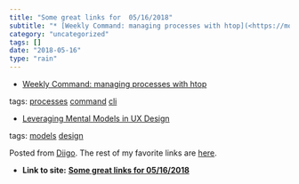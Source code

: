 ```yaml
---
title: "Some great links for  05/16/2018"
subtitle: "* [Weekly Command: managing processes with htop](<https://monades.roperzh.com/weekly-command-managin..."
category: "uncategorized"
tags: []
date: "2018-05-16"
type: "rain"
---
```

* [Weekly Command: managing processes with htop](<https://monades.roperzh.com/weekly-command-managing-processes-with-htop/>)

tags: [processes](<https://www.diigo.com/user/pitosalas/processes>)
[command](<https://www.diigo.com/user/pitosalas/command>)
[cli](<https://www.diigo.com/user/pitosalas/cli>)

  * [Leveraging Mental Models in UX Design](<https://www.toptal.com/designers/user-experience/mental-models-ux-design?utm_campaign=Toptal%20Design%20Blog&utm_source=hs_email&utm_medium=email&utm_content=62917192&_hsenc=p2ANqtz-8U0R46DkXQh0_Jp7PdJbCJriKhzMnz9eX2Q_YueiqlmnVXdGw5btCORg5a9Pcg6N4lje2b6hAnuEE2wBbYcFloR0m-ew&_hsmi=62917192>)

tags: [models](<https://www.diigo.com/user/pitosalas/models>)
[design](<https://www.diigo.com/user/pitosalas/design>)

Posted from [Diigo](<https://www.diigo.com>). The rest of my favorite links
are [here](<https://www.diigo.com/user/pitosalas>).


* **Link to site:** **[Some great links for  05/16/2018](None)**